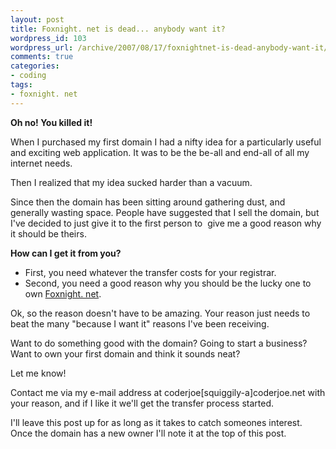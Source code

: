 ```yaml
--- 
layout: post
title: Foxnight. net is dead... anybody want it?
wordpress_id: 103
wordpress_url: /archive/2007/08/17/foxnightnet-is-dead-anybody-want-it/
comments: true
categories: 
- coding
tags: 
- foxnight. net
---
```


**Oh no! You killed it!**

When I purchased my first domain I had a nifty idea for a particularly useful and exciting web application. It was to be the be-all and end-all of all my internet needs. 

Then I realized that my idea sucked harder than a vacuum. 

Since then the domain has been sitting around gathering dust, and generally wasting space. People have suggested that I sell the domain, but I've decided to just give it to the first person to  give me a good reason why it should be theirs.

**How can I get it from you?**

- First, you need whatever the transfer costs for your registrar.
- Second, you need a good reason why you should be the lucky one to own [Foxnight. net](http://www.foxnight.net "Foxnight.net").

Ok, so the reason doesn't have to be amazing. Your reason just needs to beat the many "because I want it" reasons I've been receiving. 

Want to do something good with the domain? Going to start a business? Want to own your first domain and think it sounds neat?

Let me know!

Contact me via my e-mail address at coderjoe[squiggily-a]coderjoe.net with your reason, and if I like it we'll get the transfer process started. 

I'll leave this post up for as long as it takes to catch someones interest.  Once the domain has a new owner I'll note it at the top of this post.

